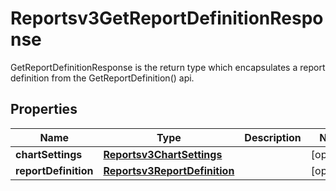 

# Reportsv3GetReportDefinitionResponse

GetReportDefinitionResponse is the return type which encapsulates a report definition from the GetReportDefinition() api.

## Properties

| Name | Type | Description | Notes |
|------------ | ------------- | ------------- | -------------|
|**chartSettings** | [**Reportsv3ChartSettings**](Reportsv3ChartSettings.md) |  |  [optional] |
|**reportDefinition** | [**Reportsv3ReportDefinition**](Reportsv3ReportDefinition.md) |  |  [optional] |



